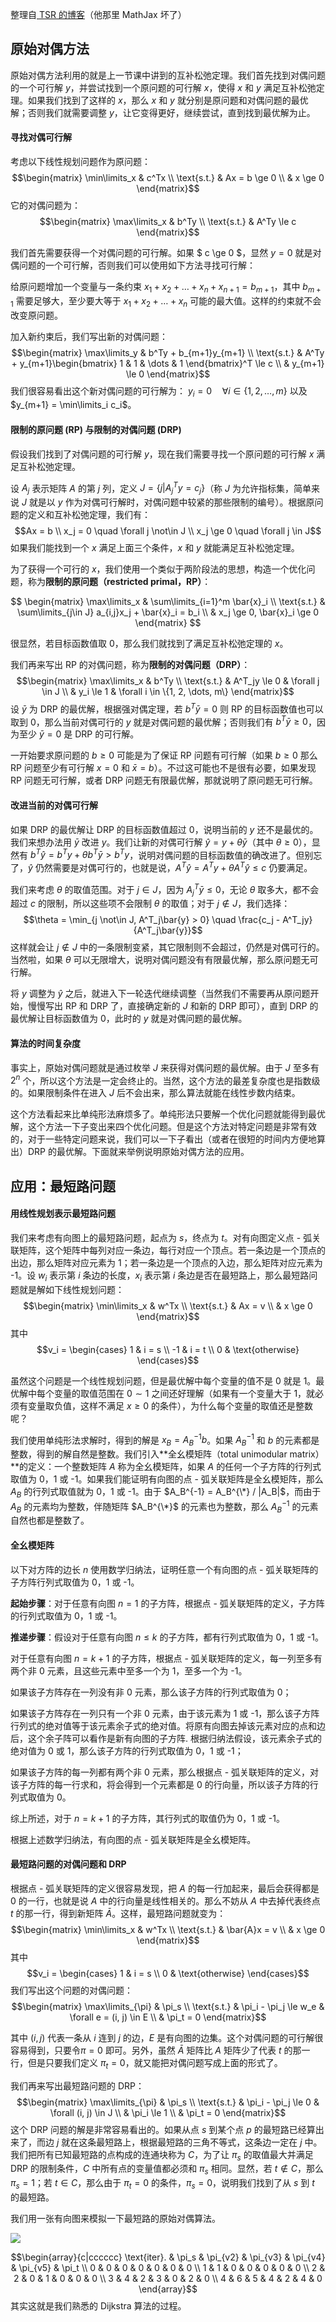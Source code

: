 <script type="text/javascript" src="http://cdn.mathjax.org/mathjax/latest/MathJax.js?config=default"></script>

整理自[ TSR 的博客](https://www.cnblogs.com/tsreaper/p/aop5.html)（他那里 MathJax 坏了）

## 原始对偶方法
原始对偶方法利用的就是上一节课中讲到的互补松弛定理。我们首先找到对偶问题的一个可行解 $y$，并尝试找到一个原问题的可行解 $x$，使得 $x$ 和 $y$ 满足互补松弛定理。如果我们找到了这样的 $x$，那么 $x$ 和 $y$ 就分别是原问题和对偶问题的最优解；否则我们就需要调整 $y$，让它变得更好，继续尝试，直到找到最优解为止。

#### 寻找对偶可行解
考虑以下线性规划问题作为原问题：
$$\begin{matrix} \min\limits_x & c^Tx \\ \text{s.t.} & Ax = b \ge 0 \\ & x \ge 0 \end{matrix}$$
它的对偶问题为：
$$\begin{matrix} \max\limits_x & b^Ty \\ \text{s.t.} & A^Ty \le c \end{matrix}$$

我们首先需要获得一个对偶问题的可行解。如果 $ c \ge 0 $，显然 $y = 0$ 就是对偶问题的一个可行解，否则我们可以使用如下方法寻找可行解：

给原问题增加一个变量与一条约束 $x_1 + x_2 + \dots + x_n + x_{n+1} = b_{m+1}$，其中 $b_{m+1}$ 需要足够大，至少要大等于 $x_1 + x_2 + \dots + x_n$ 可能的最大值。这样的约束就不会改变原问题。

加入新约束后，我们写出新的对偶问题：
$$\begin{matrix} \max\limits_y & b^Ty + b_{m+1}y_{m+1} \\ \text{s.t.} & A^Ty + y_{m+1}\begin{bmatrix} 1 & 1 & \dots & 1 \end{bmatrix}^T \le c \\ & y_{m+1} \le 0 \end{matrix}$$
我们很容易看出这个新对偶问题的可行解为：
$y_i = 0 \quad \forall i \in \{1, 2, \dots, m\}$ 以及 $y_{m+1} = \min\limits_i c_i$。

#### 限制的原问题 (RP) 与限制的对偶问题 (DRP)

假设我们找到了对偶问题的可行解 $y$，现在我们需要寻找一个原问题的可行解 $x$ 满足互补松弛定理。

设 $A_j$ 表示矩阵 $A$ 的第 $j$ 列，定义 $J = \{ j | A_j^Ty = c_j \}$（称 $J$ 为允许指标集，简单来说 $J$ 就是以 $y$ 作为对偶可行解时，对偶问题中较紧的那些限制的编号）。根据原问题的定义和互补松弛定理，我们有：
$$Ax = b \\ x_j = 0 \quad \forall j \not\in J \\ x_j \ge 0 \quad \forall j \in J$$
如果我们能找到一个 $x$ 满足上面三个条件，$x$ 和 $y$ 就能满足互补松弛定理。

为了获得一个可行的 $x$，我们使用一个类似于两阶段法的思想，构造一个优化问题，称为**限制的原问题（restricted primal，RP）**：

$$ \begin{matrix} \max\limits_x & \sum\limits_{i=1}^m \bar{x}_i \\ \text{s.t.} & \sum\limits_{j\in J} a_{i,j}x_j + \bar{x}_i = b_i \\ & x_j \ge 0, \bar{x}_i \ge 0 \end{matrix} $$

很显然，若目标函数值取 0，那么我们就找到了满足互补松弛定理的 $x$。

我们再来写出 RP 的对偶问题，称为**限制的对偶问题（DRP）**：
$$\begin{matrix} \max\limits_x & b^Ty \\ \text{s.t.} & A^T_jy \le 0 & \forall j \in J \\ & y_i \le 1 & \forall i \in \{1, 2, \dots, m\} \end{matrix}$$
设 $\bar{y}$ 为 DRP 的最优解，根据强对偶定理，若 $b^T\bar{y} = 0$ 则 RP 的目标函数值也可以取到 $0$，那么当前对偶可行的 $y$ 就是对偶问题的最优解；否则我们有 $b^T\bar{y} \ge 0$，因为至少 $\bar{y} = 0$ 是 DRP 的可行解。

一开始要求原问题的 $b \ge 0$ 可能是为了保证 RP 问题有可行解（如果 $b \ge 0$ 那么 RP 问题至少有可行解 $x = 0$ 和 $\bar{x} = b$）。不过这可能也不是很有必要，如果发现 RP 问题无可行解，或者 DRP 问题无有限最优解，那就说明了原问题无可行解。

#### 改进当前的对偶可行解
如果 DRP 的最优解让 DRP 的目标函数值超过 $0$，说明当前的 $y$ 还不是最优的。我们来想办法用 $\bar{y}$ 改进 $y$。我们让新的对偶可行解 $\hat{y} = y + \theta\bar{y}$（其中 $\theta \ge 0$），显然有 $b^T\hat{y} = b^Ty + \theta b^T\bar{y} > b^Ty$，说明对偶问题的目标函数值的确改进了。但别忘了，$\hat{y}$ 仍然需要是对偶可行的，也就是说，$A^T\hat{y} = A^Ty + \theta A^T\hat{y} \le c$ 仍要满足。

我们来考虑 $\theta$ 的取值范围。对于 $j \in J$，因为 $A^T_j\bar{y} \le 0$，无论 $\theta$ 取多大，都不会超过 $c$ 的限制，所以这些项不会限制 $\theta$ 的取值；对于 $j \not\in J$，我们选择：
$$\theta = \min_{j \not\in J, A^T_j\bar{y} > 0} \quad \frac{c_j - A^T_jy}{A^T_j\bar{y}}$$
这样就会让 $j \not\in J$ 中的一条限制变紧，其它限制则不会超过，仍然是对偶可行的。当然啦，如果 $\theta$ 可以无限增大，说明对偶问题没有有限最优解，那么原问题无可行解。

将 $y$ 调整为 $\hat{y}$ 之后，就进入下一轮迭代继续调整（当然我们不需要再从原问题开始，慢慢写出 RP 和 DRP 了，直接确定新的 $J$ 和新的 DRP 即可），直到 DRP 的最优解让目标函数值为 $0$，此时的 $y$ 就是对偶问题的最优解。

#### 算法的时间复杂度

事实上，原始对偶问题就是通过枚举 $J$ 来获得对偶问题的最优解。由于 $J$ 至多有 $2^n$ 个，所以这个方法是一定会终止的。当然，这个方法的最差复杂度也是指数级的。如果限制条件在进入 $J$ 后不会出来，那么算法就能在线性步数内结束。

这个方法看起来比单纯形法麻烦多了。单纯形法只要解一个优化问题就能得到最优解，这个方法一下子变出来四个优化问题。但是这个方法对特定问题是非常有效的，对于一些特定问题来说，我们可以一下子看出（或者在很短的时间内方便地算出）DRP 的最优解。下面就来举例说明原始对偶方法的应用。


## 应用：最短路问题

#### 用线性规划表示最短路问题
我们来考虑有向图上的最短路问题，起点为 $s$，终点为 $t$。对有向图定义点 - 弧关联矩阵，这个矩阵中每列对应一条边，每行对应一个顶点。若一条边是一个顶点的出边，那么矩阵对应元素为 1；若一条边是一个顶点的入边，那么矩阵对应元素为 -1。设 $w_i$ 表示第 $i$ 条边的长度，$x_i$ 表示第 $i$ 条边是否在最短路上，那么最短路问题就是解如下线性规划问题：
$$\begin{matrix} \min\limits_x & w^Tx \\ \text{s.t.} & Ax = v \\ & x \ge 0 \end{matrix}$$ 其中 $$v_i = \begin{cases} 1 & i = s \\ -1 & i = t \\ 0 & \text{otherwise} \end{cases}$$

虽然这个问题是一个线性规划问题，但是最优解中每个变量的值不是 $0$ 就是 $1$。最优解中每个变量的取值范围在 $0 \sim 1$ 之间还好理解（如果有一个变量大于 1，就必须有变量取负值，这样不满足 $x \ge 0$ 的条件），为什么每个变量的取值还是整数呢？

我们使用单纯形法求解时，得到的解是 $x_B = A_B^{-1}b$。如果 $A_B^{-1}$ 和 $b$ 的元素都是整数，得到的解自然是整数。我们引入**全幺模矩阵（total unimodular matrix）**的定义：一个整数矩阵 $A$ 称为全幺模矩阵，如果 $A$ 的任何一个子方阵的行列式取值为 0，1 或 -1。如果我们能证明有向图的点 - 弧关联矩阵是全幺模矩阵，那么 $A_B$ 的行列式取值就为 0，1 或 -1。由于 $A_B^{-1} = A_B^{\*} / |A_B|$，而由于 $A_B$ 的元素均为整数，伴随矩阵 $A_B^{\*}$ 的元素也为整数，那么 $A_B^{-1}$ 的元素自然也都是整数了。

#### 全幺模矩阵

以下对方阵的边长 $n$ 使用数学归纳法，证明任意一个有向图的点 - 弧关联矩阵的子方阵行列式取值为 0，1 或 -1。

**起始步骤**：对于任意有向图 $n = 1$ 的子方阵，根据点 - 弧关联矩阵的定义，子方阵的行列式取值为 0，1 或 -1。

**推递步骤**：假设对于任意有向图 $n \le k$ 的子方阵，都有行列式取值为 0，1 或 -1。

对于任意有向图 $n = k + 1$ 的子方阵，根据点 - 弧关联矩阵的定义，每一列至多有两个非 0 元素，且这些元素中至多一个为 1，至多一个为 -1。

如果该子方阵存在一列没有非 0 元素，那么该子方阵的行列式取值为 0；

如果该子方阵存在一列只有一个非 0 元素，由于该元素为 1 或 -1，那么该子方阵行列式的绝对值等于该元素余子式的绝对值。将原有向图去掉该元素对应的点和边后，这个余子阵可以看作是新有向图的子方阵. 根据归纳法假设，该元素余子式的绝对值为 0 或 1，那么该子方阵的行列式取值为 0，1 或 -1；

如果该子方阵的每一列都有两个非 0 元素，那么根据点 - 弧关联矩阵的定义，对该子方阵的每一行求和，将会得到一个元素都是 0 的行向量，所以该子方阵的行列式取值为 0。

综上所述，对于 $n = k + 1$ 的子方阵，其行列式的取值仍为 0，1 或 -1。

根据上述数学归纳法，有向图的点 - 弧关联矩阵是全幺模矩阵。

#### 最短路问题的对偶问题和 DRP
根据点 - 弧关联矩阵的定义很容易发现，把 $A$ 的每一行加起来，最后会获得都是 0 的一行，也就是说 $A$ 中的行向量是线性相关的。那么不妨从 $A$ 中去掉代表终点 $t$ 的那一行，得到新矩阵 $\bar{A}$。这样，最短路问题就变为：
$$\begin{matrix} \min\limits_x & w^Tx \\ \text{s.t.} & \bar{A}x = v \\ & x \ge 0 \end{matrix}$$ 其中 $$v_i = \begin{cases} 1 & i = s \\ 0 & \text{otherwise} \end{cases}$$
我们写出这个问题的对偶问题：
$$\begin{matrix} \max\limits_{\pi} & \pi_s \\ \text{s.t.} & \pi_i - \pi_j \le w_e & \forall e = (i, j) \in E \\ & \pi_t = 0 \end{matrix}$$

其中 $(i, j)$ 代表一条从 $i$ 连到 $j$ 的边，$E$ 是有向图的边集。这个对偶问题的可行解很容易得到，只要令$\pi = 0$ 即可。另外，虽然 $\bar{A}$ 矩阵比 $A$ 矩阵少了代表 $t$ 的那一行，但是只要我们定义 $\pi_t = 0$，就又能把对偶问题写成上面的形式了。

我们再来写出最短路问题的 DRP：
$$\begin{matrix} \max\limits_{\pi} & \pi_s \\ \text{s.t.} & \pi_i - \pi_j \le 0 & \forall (i, j) \in J \\ & \pi_i \le 1 \\ & \pi_t = 0 \end{matrix}$$ 
这个 DRP 问题的解是非常容易看出的。如果从点 $s$ 到某个点 $p$ 的最短路已经算出来了，而边 $j$ 就在这条最短路上，根据最短路的三角不等式，这条边一定在 $j$ 中。我们把所有已知最短路的点构成的连通块称为 $C$，为了让 $\pi_s$ 的取值最大并满足 DRP 的限制条件，$C$ 中所有点的变量值都必须和 $\pi_s$ 相同。显然，若 $t \not\in C$，那么 $\pi_s = 1$；若 $t \in C$，那么由于 $\pi_t = 0$ 的条件，$\pi_s = 0$，说明我们找到了从 $s$ 到 $t$ 的最短路。

我们用一张有向图来模拟一下最短路的原始对偶算法。

![](primal-dual-method.png)

$$\begin{array}{c|cccccc} \text{iter}. & \pi_s & \pi_{v2} & \pi_{v3} & \pi_{v4} & \pi_{v5} & \pi_t \\ 0 & 0 & 0 & 0 & 0 & 0 & 0 \\ 1 & 1 & 0 & 0 & 0 & 0 & 0 \\ 2 & 2 & 0 & 1 & 0 & 0 & 0 \\ 3 & 4 & 2 & 3 & 0 & 2 & 0 \\ 4 & 6 & 5 & 4 & 2 & 4 & 0 \end{array}$$
其实这就是我们熟悉的 Dijkstra 算法的过程。